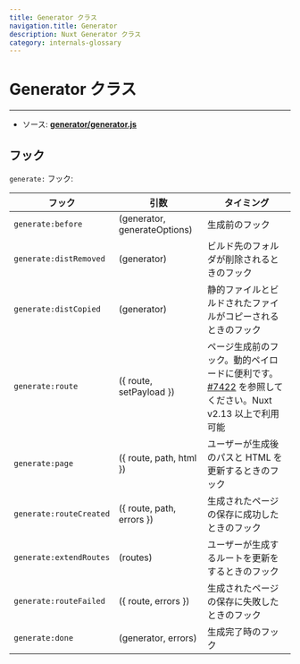 ```yaml
---
title: Generator クラス
navigation.title: Generator
description: Nuxt Generator クラス
category: internals-glossary
---
```


# Generator クラス

---

- ソース: **[generator/generator.js](https://github.com/nuxt/nuxt.js/blob/dev/packages/generator/src/generator.js)**

## フック

`generate:` フック:

| フック                  | 引数                         | タイミング                                                                                                                                       |
| ----------------------- | ---------------------------- | ------------------------------------------------------------------------------------------------------------------------------------------------ |
| `generate:before`       | (generator, generateOptions) | 生成前のフック                                                                                                                                   |
| `generate:distRemoved`  | (generator)                  | ビルド先のフォルダが削除されるときのフック                                                                                                       |
| `generate:distCopied`   | (generator)                  | 静的ファイルとビルドされたファイルがコピーされるときのフック                                                                                     |
| `generate:route`        | ({ route, setPayload })      | ページ生成前のフック。動的ペイロードに便利です。[#7422](https://github.com/nuxt/nuxt.js/pull/7422) を参照してください。Nuxt v2.13 以上で利用可能 |
| `generate:page`         | ({ route, path, html })      | ユーザーが生成後のパスと HTML を更新するときのフック                                                                                             |
| `generate:routeCreated` | ({ route, path, errors })    | 生成されたページの保存に成功したときのフック                                                                                                     |
| `generate:extendRoutes` | (routes)                     | ユーザーが生成するルートを更新をするときのフック                                                                                                 |
| `generate:routeFailed`  | ({ route, errors })          | 生成されたページの保存に失敗したときのフック                                                                                                     |
| `generate:done`         | (generator, errors)          | 生成完了時のフック                                                                                                                               |
